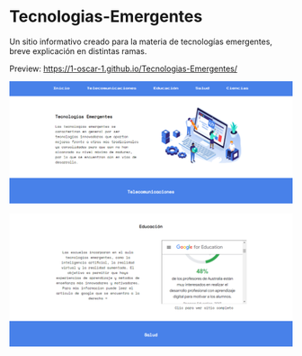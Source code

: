 # Tecnologias-Emergentes
Un sitio informativo creado para la materia de tecnologías emergentes, breve explicación en distintas ramas.

Preview: https://1-oscar-1.github.io/Tecnologias-Emergentes/

![Aquí la descripción de la imagen por si no carga](https://raw.githubusercontent.com/1-Oscar-1/Tecnologias-Emergentes/master/Preview1.png)

![Aquí la descripción de la imagen por si no carga](https://raw.githubusercontent.com/1-Oscar-1/Tecnologias-Emergentes/master/Preview2.png)
